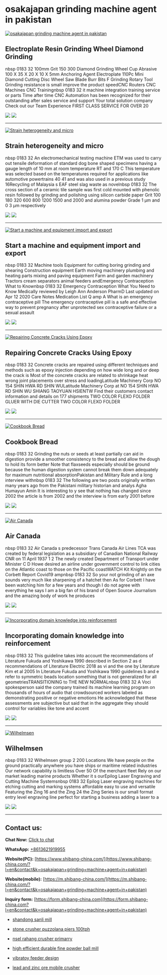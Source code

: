 # osakajapan grinding machine agent in pakistan

<a href="https://swt.shibang-china.com/?l=en&img&k=osakajapan+grinding+machine+agent+in+pakistan" target="_blank">![osakajapan grinding machine agent in pakistan](http://static.shibang-china.com/all-800x300/746.jpg)</a>

## Electroplate Resin Grinding Wheel Diamond Grinding
nbsp 0183 32 100mm Grit 150 300 Diamond Grinding Wheel Cup Abrasive 100 X 35 X 20 X 10 X 5mm Anchoring Agent Electroplate 110Pc Mini Diamond Cutting Disc Wheel Saw Blade Burr Bits F Grinding Rotary Tool Grinding resistance is small improve the product speedCNC Routers CNC Machines CNC Trainingnbsp 0183 32 it machine integration training service or parts Time after time CNC Automation has been recognized for their outstanding after sales service and support Your total solution company Check out our Team Experience FIRST CLASS SERVICE FOR OVER 20


<a href="https://whatsapp.shibangsoft.com/WhatsApp.php" target="_blank" title="WhatsApp">![](http://static.shibang-china.com/icon/whatsapp.png)</a> <a href="https://swt.shibang-china.com/?l=en&icon&k=osakajapan+grinding+machine+agent+in+pakistan" target="_blank">![](http://static.shibang-china.com/icon/chat-en.png)</a>

---

<a href="https://swt.shibang-china.com/?l=en&img&k=osakajapan+grinding+machine+agent+in+pakistan" target="_blank">![Strain heterogeneity and micro](http://static.shibang-china.com/all-800x300/742.jpg)</a>

## Strain heterogeneity and micro
nbsp 0183 32 An electromechanical testing machine ETM was used to carry out tensile deformation of standard dog bone shaped specimens having a gauge length of 10 mm at room temperature RT and 170 C This temperature was selected based on the temperatures required for applications like automotive powertrains 40 41 and was also used in a previous study 16Recycling of Malaysia s EAF steel slag waste as novelnbsp 0183 32 The cross section of a ceramic tile sample was first cold mounted with phenolic resin followed by grinding and polishing using silicon carbide paper Grit 100 180 320 600 800 1200 1500 and 2000 and alumina powder Grade 1 μm and 0 3 μm respectively


<a href="https://whatsapp.shibangsoft.com/WhatsApp.php" target="_blank" title="WhatsApp">![](http://static.shibang-china.com/icon/whatsapp.png)</a> <a href="https://swt.shibang-china.com/?l=en&icon&k=osakajapan+grinding+machine+agent+in+pakistan" target="_blank">![](http://static.shibang-china.com/icon/chat-en.png)</a>

---

<a href="https://swt.shibang-china.com/?l=en&img&k=osakajapan+grinding+machine+agent+in+pakistan" target="_blank">![Start a machine and equipment import and export](http://static.shibang-china.com/all-800x300/534.jpg)</a>

## Start a machine and equipment import and export
nbsp 0183 32 Machine tools Equipment for cutting boring grinding and shearing Construction equipment Earth moving machinery plumbing and heating parts mixing and paving equipment Farm and garden machinery Tractors cream separators animal feeders andEmergency Contraception What to Knownbsp 0183 32 Emergency Contraception What You Need to Know Medically reviewed by Leigh Ann Anderson PharmD Last updated on Apr 12 2020 Care Notes Medication List Q amp A What is an emergency contraceptive pill The emergency contraceptive pill is a safe and effective way to prevent pregnancy after unprotected sex contraceptive failure or a sexual assault


<a href="https://whatsapp.shibangsoft.com/WhatsApp.php" target="_blank" title="WhatsApp">![](http://static.shibang-china.com/icon/whatsapp.png)</a> <a href="https://swt.shibang-china.com/?l=en&icon&k=osakajapan+grinding+machine+agent+in+pakistan" target="_blank">![](http://static.shibang-china.com/icon/chat-en.png)</a>

---

<a href="https://swt.shibang-china.com/?l=en&img&k=osakajapan+grinding+machine+agent+in+pakistan" target="_blank">![Repairing Concrete Cracks Using Epoxy](http://static.shibang-china.com/all-800x300/373.jpg)</a>

## Repairing Concrete Cracks Using Epoxy
nbsp 0183 32 Concrete cracks are repaired using different techniques and methods such as epoxy injection depending on how wide long and or deep the crack is Most of the concrete cracks are related to shrinkage heat wrong joint placements over stress and loadingLatitude Machinery Corp NO 154 SHIN HWA RD SHIN WULatitude Machinery Corp at NO 154 SHIN HWA RD SHIN WU SHIANG TAOYUAN HSIENTW Find their customers contact information and details on 177 shipments TWO COLOR FLEXO FOLDER GLUER WITH DIE CUTTER TWO COLOR FLEXO FOLDER


<a href="https://whatsapp.shibangsoft.com/WhatsApp.php" target="_blank" title="WhatsApp">![](http://static.shibang-china.com/icon/whatsapp.png)</a> <a href="https://swt.shibang-china.com/?l=en&icon&k=osakajapan+grinding+machine+agent+in+pakistan" target="_blank">![](http://static.shibang-china.com/icon/chat-en.png)</a>

---

<a href="https://swt.shibang-china.com/?l=en&img&k=osakajapan+grinding+machine+agent+in+pakistan" target="_blank">![Cookbook Bread](http://static.shibang-china.com/all-800x300/1307.jpg)</a>

## Cookbook Bread
nbsp 0183 32 Grinding the nuts or seeds at least partially can aid in digestion provide a smoother consistency to the bread and allow the dough to hold its form better Note that flaxseeds especially should be ground because the human digestion system cannot break them down adequately for maximum nutritional absorptionPakistan and Military Rule and a long interview withnbsp 0183 32 The following are two posts originally written many years ago from the Pakistani military historian and analys Agha Humayun Amin It is interesting to y see that nothing has changed since 2002 the article is from 2002 and the interview is from early 2001 before


<a href="https://whatsapp.shibangsoft.com/WhatsApp.php" target="_blank" title="WhatsApp">![](http://static.shibang-china.com/icon/whatsapp.png)</a> <a href="https://swt.shibang-china.com/?l=en&icon&k=osakajapan+grinding+machine+agent+in+pakistan" target="_blank">![](http://static.shibang-china.com/icon/chat-en.png)</a>

---

<a href="https://swt.shibang-china.com/?l=en&img&k=osakajapan+grinding+machine+agent+in+pakistan" target="_blank">![Air Canada](http://static.shibang-china.com/all-800x300/1164.jpg)</a>

## Air Canada
nbsp 0183 32 Air Canada s predecessor Trans Canada Air Lines TCA was created by federal legislation as a subsidiary of Canadian National Railway CNR on 11 April 1937 1 2 The newly created Department of Transport under Minister C D Howe desired an airline under government control to link cities on the Atlantic coast to those on the Pacific coastWATCH Kit Knightly on the Corbett Report Covid19 ampnbsp 0183 32 So your not grinding of an axe sounds very much like sharpening of a hatchet then As for Corbett I have been watching him for a few years and though I do not agree with everything he says I am a big fan of his brand of Open Source Journalism and the amazing body of work he produces


<a href="https://whatsapp.shibangsoft.com/WhatsApp.php" target="_blank" title="WhatsApp">![](http://static.shibang-china.com/icon/whatsapp.png)</a> <a href="https://swt.shibang-china.com/?l=en&icon&k=osakajapan+grinding+machine+agent+in+pakistan" target="_blank">![](http://static.shibang-china.com/icon/chat-en.png)</a>

---

<a href="https://swt.shibang-china.com/?l=en&img&k=osakajapan+grinding+machine+agent+in+pakistan" target="_blank">![Incorporating domain knowledge into reinforcement](http://static.shibang-china.com/all-800x300/1490.jpg)</a>

## Incorporating domain knowledge into reinforcement
nbsp 0183 32 This guideline takes into account the recommendations of Literature Fukuda and Yoshikawa 1990 described in Section 2 as d recommendations of Literature Electric 2018 as vi and the one by Literature Kim et al 2005 In Literature Fukuda and Yoshikawa 1990 guidelines b and e refer to symmetric beads location something that is not generalized for all geometriesTRANSITIONING to THE NEW NORMALnbsp 0183 32 A Voci spokesperson said the company trained its machine learning program on thousands of hours of audio that crowdsourced workers labeled as demonstrating positive or negative emotions He acknowledged that these assessments are subjective but said that in the aggregate they should control for variables like tone and accent


<a href="https://whatsapp.shibangsoft.com/WhatsApp.php" target="_blank" title="WhatsApp">![](http://static.shibang-china.com/icon/whatsapp.png)</a> <a href="https://swt.shibang-china.com/?l=en&icon&k=osakajapan+grinding+machine+agent+in+pakistan" target="_blank">![](http://static.shibang-china.com/icon/chat-en.png)</a>

---

<a href="https://swt.shibang-china.com/?l=en&img&k=osakajapan+grinding+machine+agent+in+pakistan" target="_blank">![Wilhelmsen](http://static.shibang-china.com/all-800x300/462.jpg)</a>

## Wilhelmsen
nbsp 0183 32 Wilhelmsen group 2 200 Locations We have people on the ground practically anywhere you have ships or maritime related industries Our network capability is limitless Over 50 Of the merchant fleet Rely on our market leading marine products Whether it s ourEpilog Laser Engraving and Cutting Machine Systemsnbsp 0183 32 Epilog Laser engraving machines for etching cutting and marking systems affordable easy to use and versatile Featuring the Zing 16 and the Zing 24 the Zing Series is our small format entry level engraving line perfect for starting a business adding a laser to a


<a href="https://whatsapp.shibangsoft.com/WhatsApp.php" target="_blank" title="WhatsApp">![](http://static.shibang-china.com/icon/whatsapp.png)</a> <a href="https://swt.shibang-china.com/?l=en&icon&k=osakajapan+grinding+machine+agent+in+pakistan" target="_blank">![](http://static.shibang-china.com/icon/chat-en.png)</a>

---
## Contact us:

**Chat Now:** [Click to chat](https://swt.shibang-china.com?l=en&contact&k=osakajapan+grinding+machine+agent+in+pakistan)

**WhatsApp:**  [+8613621919955](https://whatsapp.shibangsoft.com/WhatsApp.php)

**Website(PC):** [https://www.shibang-china.com/](https://www.shibang-china.com/?l=en&contact&k=osakajapan+grinding+machine+agent+in+pakistan)

**Website(mobile):** [https://m.shibang-china.com/](https://m.shibang-china.com/?l=en&contact&k=osakajapan+grinding+machine+agent+in+pakistan)

**Inquiry form:** [https://form.shibang-china.com](https://form.shibang-china.com?l=en&contact&k=osakajapan+grinding+machine+agent+in+pakistan)

* [shandong sanli mill](../164/shandong%20sanli%20mill.md)

* [stone crusher puzzolana piers 100tph](../168/stone%20crusher%20puzzolana%20piers%20100tph.md)

* [nsel rahang crusher primarry](../166/nsel%20rahang%20crusher%20primarry.md)

* [high efficient durable fine powder ball mill](../169/high%20efficient%20durable%20fine%20powder%20ball%20mill.md)

* [vibratoy feeder design](../161/vibratoy%20feeder%20design.md)

* [lead and zinc ore mobile crusher](../165/lead%20and%20zinc%20ore%20mobile%20crusher.md)